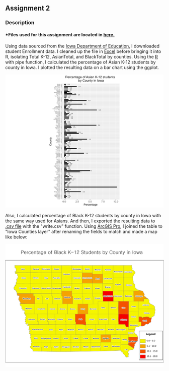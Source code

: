 ## Assignment 2

### Description

#### *Files used for this assignment are located in <a href="https://github.com/son1101/LA558_Son/tree/main/assignments/assign2" target="_blank">here.</a> 

Using data sourced from the [Iowa Department of Education](https://educateiowa.gov/data-reporting/education-statistics-pk-12), I downloaded student Enrollment data. I cleaned up the file in [Excel](assign2/LA558_Assign2.xlsx) before bringing it into R, isolating Total K-12, AsianTotal, and BlackTotal by counties. Using the [R](assign2/assign2.R) with pipe function, I calculated the percentage of Asian K-12 students by county in Iowa. I plotted the resulting data on a bar chart using the ggplot. 

![Plot1](assign2/BarPlot_Assign2.png)

Also, I calculated percentage of Black K-12 students by county in Iowa with the same way used for Asians. And then, I exported the resulting data to [.csv file](assign2/Assign2_ForGIS.csv) with the "write.csv" function. Using [ArcGIS Pro](assign2/assign2), I joined the table to "Iowa Counties layer" after renaming the fields to match and made a map like below:


![Map1](assign2/Map_Assign2.jpg)
